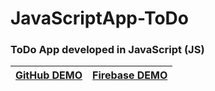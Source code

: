 # JavaScriptApp-ToDo

### ToDo App developed in JavaScript (JS)


| [GitHub DEMO](https://sameem420.github.io/JS-ToDoApp/) |[Firebase DEMO](https://js-todoapp-12c.web.app/) |
| ----- | ----- |
